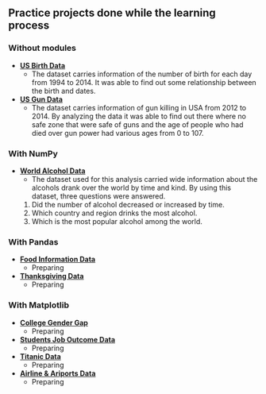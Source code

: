 ## Practice projects done while the learning process
### Without modules
- **[US Birth Data](./without_modules/us_birth/us_birth.ipynb)**
  - The dataset carries information of the number of birth for each day from 1994 to 2014. It was able to find out some relationship between the birth and dates.
- **[US Gun Data](./without_modules/us_guns/us_guns.ipynb)**  
  - The dataset carries information of gun killing in USA from 2012 to 2014. By analyzing the data it was able to find out there where no safe zone that were safe of guns and the age of people who had died over gun power had various ages from 0 to 107.

### With NumPy
- **[World Alcohol Data](./with_numpy/world_alcohol/world_alcohol.ipynb)**
  - The dataset used for this analysis carried wide information about the alcohols drank over the world by time and kind. By using this dataset, three questions were answered.  
  1. Did the number of alcohol decreased or increased by time.
  2. Which country and region drinks the most alcohol.
  3. Which is the most popular alcohol among the world.

### With Pandas
- **[Food Information Data](./with_pandas/food_information_data/food_information_analysis.ipynb)**
  - Preparing
- **[Thanksgiving Data](./with_pandas/us_thanksgiving_dinner/Thanksgiving_dinner.ipynb)**
  - Preparing

### With Matplotlib
- **[College Gender Gap](./with_matplotlib/gender_gap_in_college/college_gender_gap.ipynb)**
  - Preparing
- **[Students Job Outcome Data](./with_matplotlib/job_outcomes_of_students/job_outcomes.ipynb)**
  - Preparing
- **[Titanic Data](./with_seaborn/titanic.ipynb)**
  - Preparing
- **[Airline & Ariports Data](./with_basemap/airlines_and_airports/airlines_and_airports.ipynb)**
  - Preparing
